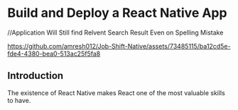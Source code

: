 # Build and Deploy a React Native App 
//Application Will Still find Relvent Search Result Even on Spelling Mistake  


https://github.com/amresh012/Job-Shift-Native/assets/73485115/ba12cd5e-fde4-4380-bea0-513ac25f5fa8

## Introduction
The existence of React Native makes React one of the most valuable skills to have.
